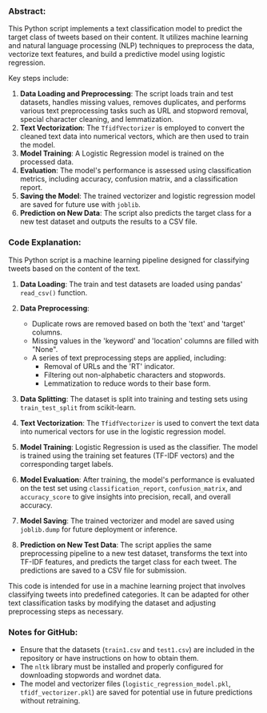 ### Abstract:

This Python script implements a text classification model to predict the target class of tweets based on their content. It utilizes machine learning and natural language processing (NLP) techniques to preprocess the data, vectorize text features, and build a predictive model using logistic regression.

Key steps include:
1. **Data Loading and Preprocessing**: The script loads train and test datasets, handles missing values, removes duplicates, and performs various text preprocessing tasks such as URL and stopword removal, special character cleaning, and lemmatization.
2. **Text Vectorization**: The `TfidfVectorizer` is employed to convert the cleaned text data into numerical vectors, which are then used to train the model.
3. **Model Training**: A Logistic Regression model is trained on the processed data.
4. **Evaluation**: The model's performance is assessed using classification metrics, including accuracy, confusion matrix, and a classification report.
5. **Saving the Model**: The trained vectorizer and logistic regression model are saved for future use with `joblib`.
6. **Prediction on New Data**: The script also predicts the target class for a new test dataset and outputs the results to a CSV file.

### Code Explanation:

This Python script is a machine learning pipeline designed for classifying tweets based on the content of the text.

1. **Data Loading**: The train and test datasets are loaded using pandas' `read_csv()` function.
2. **Data Preprocessing**: 
   - Duplicate rows are removed based on both the 'text' and 'target' columns.
   - Missing values in the 'keyword' and 'location' columns are filled with "None".
   - A series of text preprocessing steps are applied, including:
     - Removal of URLs and the 'RT' indicator.
     - Filtering out non-alphabetic characters and stopwords.
     - Lemmatization to reduce words to their base form.
   
3. **Data Splitting**: The dataset is split into training and testing sets using `train_test_split` from scikit-learn.
   
4. **Text Vectorization**: The `TfidfVectorizer` is used to convert the text data into numerical vectors for use in the logistic regression model.
   
5. **Model Training**: Logistic Regression is used as the classifier. The model is trained using the training set features (TF-IDF vectors) and the corresponding target labels.
   
6. **Model Evaluation**: After training, the model's performance is evaluated on the test set using `classification_report`, `confusion_matrix`, and `accuracy_score` to give insights into precision, recall, and overall accuracy.
   
7. **Model Saving**: The trained vectorizer and model are saved using `joblib.dump` for future deployment or inference.

8. **Prediction on New Test Data**: The script applies the same preprocessing pipeline to a new test dataset, transforms the text into TF-IDF features, and predicts the target class for each tweet. The predictions are saved to a CSV file for submission.

This code is intended for use in a machine learning project that involves classifying tweets into predefined categories. It can be adapted for other text classification tasks by modifying the dataset and adjusting preprocessing steps as necessary.

### Notes for GitHub:
- Ensure that the datasets (`train1.csv` and `test1.csv`) are included in the repository or have instructions on how to obtain them.
- The `nltk` library must be installed and properly configured for downloading stopwords and wordnet data.
- The model and vectorizer files (`logistic_regression_model.pkl`, `tfidf_vectorizer.pkl`) are saved for potential use in future predictions without retraining.
